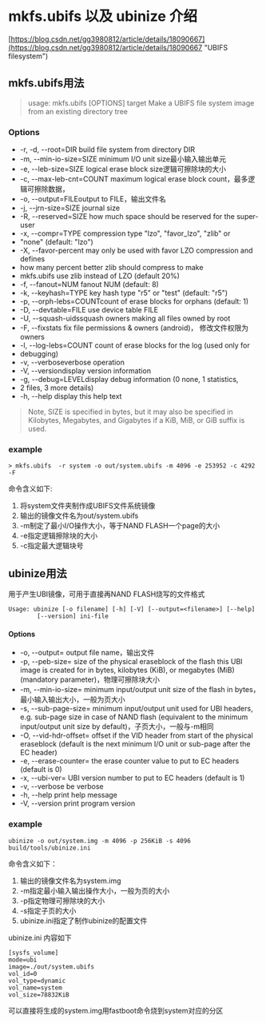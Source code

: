 # mkfs.ubifs 以及 ubinize 介绍

[https://blog.csdn.net/gg3980812/article/details/18090667](https://blog.csdn.net/gg3980812/article/details/18090667 "UBIFS filesystem")

## mkfs.ubifs用法
> usage: mkfs.ubifs [OPTIONS] target
> Make a UBIFS file system image from an existing directory tree

### Options
- -r, -d, --root=DIR   build file system from directory DIR
- -m, --min-io-size=SIZE   minimum I/O unit size最小输入输出单元
- -e, --leb-size=SIZE  logical erase block size逻辑可擦除块的大小
- -c, --max-leb-cnt=COUNT  maximum logical erase block count，最多逻辑可擦除数据，
- -o, --output=FILEoutput to FILE，输出文件名
- -j, --jrn-size=SIZE  journal size
- -R, --reserved=SIZE  how much space should be reserved for the super-user
- -x, --compr=TYPE compression type "lzo", "favor_lzo", "zlib" or
-  "none" (default: "lzo")
- -X, --favor-percent  may only be used with favor LZO compression and defines
-  how many percent better zlib should compress to make
-  mkfs.ubifs use zlib instead of LZO (default 20%)
- -f, --fanout=NUM fanout NUM (default: 8)
- -k, --keyhash=TYPE   key hash type "r5" or "test" (default: "r5")
- -p, --orph-lebs=COUNTcount of erase blocks for orphans (default: 1)
- -D, --devtable=FILE  use device table FILE
- -U, --squash-uidssquash owners making all files owned by root
- -F, --fixstats   fix file permissions & owners (android)， 修改文件权限为owners
- -l, --log-lebs=COUNT count of erase blocks for the log (used only for
-  debugging)
- -v, --verboseverbose operation
- -V, --versiondisplay version information
- -g, --debug=LEVELdisplay debug information (0 none, 1 statistics,
-  2 files, 3 more details)
- -h, --help   display this help text

> Note, SIZE is specified in bytes, but it may also be specified in Kilobytes,
> Megabytes, and Gigabytes if a KiB, MiB, or GiB suffix is used.

### example
    > mkfs.ubifs  -r system -o out/system.ubifs -m 4096 -e 253952 -c 4292 -F
    
命令含义如下:

1. 将system文件夹制作成UBIFS文件系统镜像
2. 输出的镜像文件名为out/system.ubifs
3. -m制定了最小I/O操作大小，等于NAND FLASH一个page的大小
4. -e指定逻辑擦除块的大小
5. -c指定最大逻辑块号

##  ubinize用法
用于产生UBI镜像，可用于直接再NAND FLASH烧写的文件格式

    Usage: ubinize [-o filename] [-h] [-V] [--output=<filename>] [--help]
    		[--version] ini-file

#### Options
- -o, --output=<file name>     output file name，输出文件
- -p, --peb-size=<bytes>       size of the physical eraseblock of the flash
this UBI image is created for in bytes, kilobytes (KiB), or megabytes (MiB)
(mandatory parameter)，物理可擦除块大小
- -m, --min-io-size=<bytes>    minimum input/output unit size of the flash
in bytes，最小输入输出大小，一般为页大小
- -s, --sub-page-size=<bytes>  minimum input/output unit used for UBI headers, e.g. sub-page size in case of NAND flash (equivalent to the minimum input/output unit size by default)，子页大小，一般与-m相同
- -O, --vid-hdr-offset=<num>   offset if the VID header from start of the
physical eraseblock (default is the next minimum I/O unit or sub-page after the EC header)
- -e, --erase-counter=<num>    the erase counter value to put to EC headers
(default is 0)
- -x, --ubi-ver=<num>          UBI version number to put to EC headers
(default is 1)
- -v, --verbose                be verbose
- -h, --help                   print help message
- -V, --version                print program version

### example

    ubinize -o out/system.img -m 4096 -p 256KiB -s 4096 build/tools/ubinize.ini

命令含义如下：

1. 输出的镜像文件名为system.img
2. -m指定最小输入输出操作大小，一般为页的大小
3. -p指定物理可擦除块的大小
4. -s指定子页的大小
5. ubinize.ini指定了制作ubinize的配置文件

ubinize.ini 内容如下

    [sysfs_volume]
    mode=ubi
    image=./out/system.ubifs
    vol_id=0
    vol_type=dynamic
    vol_name=system
    vol_size=78832KiB


可以直接将生成的system.img用fastboot命令烧到system对应的分区